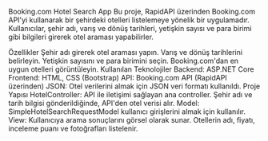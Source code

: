 Booking.com Hotel Search App
Bu proje, RapidAPI üzerinden Booking.com API'yi kullanarak bir şehirdeki otelleri listelemeye yönelik bir uygulamadır. Kullanıcılar, şehir adı, varış ve dönüş tarihleri, yetişkin sayısı ve para birimi gibi bilgileri girerek otel araması yapabilirler.

Özellikler
Şehir adı girerek otel araması yapın.
Varış ve dönüş tarihlerini belirleyin.
Yetişkin sayısını ve para birimini seçin.
Booking.com'dan en uygun otelleri görüntüleyin.
Kullanılan Teknolojiler
Backend: ASP.NET Core
Frontend: HTML, CSS (Bootstrap)
API: Booking.com API (RapidAPI üzerinden)
JSON: Otel verilerini almak için JSON veri formatı kullanıldı.
Proje Yapısı
HotelController: API ile iletişimi sağlayan ana controller. Şehir adı ve tarih bilgisi gönderildiğinde, API'den otel verisi alır.
Model: SimpleHotelSearchRequestModel kullanıcı girişlerini almak için kullanılır.
View: Kullanıcıya arama sonuçlarını görsel olarak sunar. Otellerin adı, fiyatı, inceleme puanı ve fotoğrafları listelenir.
